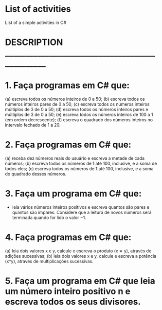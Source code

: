 # List of activities
List of a simple activities in C#

# DESCRIPTION _______________________________________________

# 1. Faça programas em C# que:
(a) escreva todos os números inteiros de 0 a 50;
(b) escreva todos os números inteiros pares de 0 a 50;
(c) escreva todos os números inteiros múltiplos de 3 de 0 a 50;
(d) escreva todos os números inteiros pares e múltiplos de 3 de 0 a 50;
(e) escreva todos os números inteiros de 100 a 1 (em ordem decrescente);
(f) escreva o quadrado dos números inteiros no intervalo fechado de 1 a 20.

# 2. Faça programas em C# que:
(a) receba dez números reais do usuário e escreva a metade de cada números;
(b) escreva todos os números de 1 até 100, inclusive, e a soma de todos eles;
(c) escreva todos os números de 1 até 100, inclusive, e a soma do quadrado desses números.

# 3. Faça um programa em C# que:
- leia vários números inteiros positivos e escreva quantos são pares e quantos são ímpares. Considere que a leitura de novos números será terminada quando for lido o valor −1.

# 4. Faça programas em C# que:
(a) leia dois valores x e y, calcule e escreva o produto (x ∗ y), através de adições sucessivas;
(b) leia dois valores x e y, calcule e escreva a potência (x^y), através de multiplicações sucessivas.

# 5. Faça um programa em C# que leia um número inteiro positivo n e escreva todos os seus divisores.

